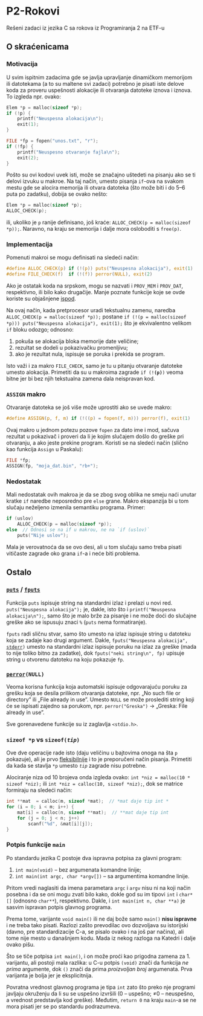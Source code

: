 # P2-Rokovi

Rešeni zadaci iz jezika C sa rokova iz Programiranja 2 na ETF-u


## O skraćenicama

### Motivacija

U svim ispitnim zadacima gde se javlja upravljanje dinamičkom memorijom ili datotekama (a to su maltene svi zadaci) potrebno je pisati iste delove koda za proveru uspešnosti alokacije ili otvaranja datoteke iznova i iznova. To izgleda npr. ovako:

```C
Elem *p = malloc(sizeof *p);
if (!p) {
    printf("Neuspesna alokacija\n");
    exit(1);
}
```

```C
FILE *fp = fopen("unos.txt", "r");
if (!fp) {
    printf("Neuspesno otvaranje fajla\n");
    exit(2);
}
```

Pošto su ovi kodovi uvek isti, može se značajno uštedeti na pisanju ako se ti delovi izvuku u makroe. Na taj način, umesto pisanja `if`-ova na svakom mestu gde se alocira memorija ili otvara datoteka (što može biti i do 5–6 puta po zadatku), dobija se ovako nešto:

```C
Elem *p = malloc(sizeof *p);
ALLOC_CHECK(p);
```

ili, ukoliko je `p` ranije definisano, još kraće: `ALLOC_CHECK(p = malloc(sizeof *p));`. Naravno, na kraju se memorija i dalje mora osloboditi s `free(p)`.

### Implementacija

Pomenuti makroi se mogu definisati na sledeći način:

```C
#define ALLOC_CHECK(p) if (!(p)) puts("Neuspesna alokacija"), exit(1)
#define FILE_CHECK(f)  if (!(f)) perror(NULL), exit(2)
```

Ako je ostatak koda na srpskom, mogu se nazvati i `PROV_MEM` i `PROV_DAT`, respektivno, ili bilo kako drugačije. Manje poznate funkcije koje se ovde koriste su objašnjene [ispod](#ostalo).

Na ovaj način, kada pretprocesor uradi tekstualnu zamenu, naredba `ALLOC_CHECK(p = malloc(sizeof *p));` postane `if (!(p = malloc(sizeof *p))) puts("Neuspesna alokacija"), exit(1);` što je ekvivalentno velikom `if` bloku odozgo; odnosno:

1. pokuša se alokacija bloka memorije date veličine;
2. rezultat se dodeli u pokazivačku promenljivu;
3. ako je rezultat nula, ispisuje se poruka i prekida se program.

Isto važi i za makro `FILE_CHECK`, samo je tu u pitanju otvaranje datoteke umesto alokacija. Primetiti da su u makroima zagrade <code>if (!**(**p**)**)</code> veoma bitne jer bi bez njih tekstualna zamena dala neispravan kod.

### `ASSIGN` makro

Otvaranje datoteka se još više može uprostiti ako se uvede makro:

```C
#define ASSIGN(p, f, m) if (!((p) = fopen(f, m))) perror(f), exit(1)
```

Ovaj makro u jednom potezu pozove `fopen` za dato ime i mod, sačuva rezultat u pokazivač i proveri da li je kojim slučajem došlo do greške pri otvaranju, a ako jeste prekine program. Koristi se na sledeći način (slično kao funkcija `Assign` u Paskalu):

```C
FILE *fp;
ASSIGN(fp, "moja_dat.bin", "rb+");
```

### Nedostatak

Mali nedostatak ovih makroa je da se zbog svog oblika ne smeju naći unutar kratke `if` naredbe neposredno pre `else` grane. Makro ekspanzija bi u tom slučaju neželjeno izmenila semantiku programa. Primer:

```C
if (uslov)
    ALLOC_CHECK(p = malloc(sizeof *p));
else  // Odnosi se na if u makrou, ne na `if (uslov)`
    puts("Nije uslov");
```

Mala je verovatnoća da se ovo desi, ali u tom slučaju samo treba pisati vitičaste zagrade oko grana `if`-a i neće biti problema.


## Ostalo

### [`puts`](http://www.cplusplus.com/reference/cstdio/puts/) / [`fputs`](http://www.cplusplus.com/reference/cstdio/fputs/)

Funkcija `puts` ispisuje string na standardni izlaz i prelazi u novi red. `puts("Neuspesna alokacija");` je, dakle, isto što i `printf("Neuspesna alokacija\n");`, samo što je malo brže za pisanje i ne može doći do slučajne greške ako se ispusuju znaci `%` (`puts` nema formatiranje).

`fputs` radi sličnu stvar, samo što umesto na izlaz ispisuje string u datoteku koja se zadaje kao drugi argument. Dakle, <code>fputs("Neuspesna alokacija", [stderr](http://www.cplusplus.com/reference/cstdio/stderr/))</code> umesto na standardni izlaz ispisuje poruku na izlaz za greške (mada to nije toliko bitno za zadatke), dok `fputs("neki string\n", fp)` upisuje string u otvorenu datoteku na koju pokazuje `fp`.

### <code>[perror](http://www.cplusplus.com/reference/cstdio/perror/)(NULL)</code>

Veoma korisna funkcija koja automatski ispisuje odgovarajuću poruku za grešku koja se desila prilikom otvaranja datoteke, npr. „No such file or directory” ili „File already in use”. Umesto `NULL` se može proslediti string koji će se ispisati zajedno sa porukom, npr. `perror("Greska")` → „Greska: File already in use”.

Sve gorenavedene funkcije su iz zaglavlja `<stdio.h>`.

### `sizeof *p` vs <code>sizeof(<em>tip</em>)</code>

Ove dve operacije rade isto (daju veličinu u bajtovima onoga na šta `p` pokazuje), ali je prvo [fleksibilnije](https://stackoverflow.com/q/373252/1523774) i to je preporučeni način pisanja. Primetiti da kada se stavlja `*p` umesto _`tip`_ zagrade nisu potrebne.

Alociranje niza od 10 brojeva onda izgleda ovako: `int *niz = malloc(10 * sizeof *niz);` ili `int *niz = calloc(10, sizeof *niz);`, dok se matrice formiraju na sledeći način:

```C
int **mat  = calloc(m, sizeof *mat);  // *mat daje tip int *
for (i = 0; i < m; i++) {
    mat[i] = calloc(n, sizeof **mat);  // **mat daje tip int
    for (j = 0; j < n; j++)
        scanf("%d", &mat[i][j]);
}
```

### Potpis funkcije `main`

Po standardu jezika C postoje dva ispravna potpisa za glavni program:

1. `int main(void)` – bez argumenata komandne linije;
2. `int main(int argc, char *argv[])` – sa argumentima komandne linije.

Pritom vredi naglasiti da imena parametara `argc` i `argv` nisu ni na koji način posebna i da se oni mogu zvati bilo kako, dokle god su im tipovi `int` i `char*[]` (odnosno `char**`), respektivno. Dakle, i `int main(int n, char **a)` je sasvim ispravan potpis glavnog programa.

Prema tome, varijante `void main()` ili ne daj bože samo `main()` **nisu ispravne** i ne treba tako pisati. Razlozi zašto prevodilac ovo dozvoljava su istorijski (davno, pre standardizacije C-a, se pisalo ovako i na još par načina), ali tome nije mesto u današnjem kodu. Mada iz nekog razloga na Katedri i dalje ovako pišu.

Što se tiče potpisa `int main()`, i on može proći kao prigodna zamena za 1. varijantu, ali postoji mala razlika: u C-u potpis `(void)` znači da funkcija _ne prima_ argumente, dok `()` znači da prima _proizvoljan broj_ argumenata. Prva varijanta je bolja jer je eksplicitnija.

Povratna vrednost glavnog programa je tipa `int` zato što preko nje programi javljaju okruženju da li su se uspešno izvršili (0 – uspešno; ≠0 – neuspešno, a vrednost predstavlja kod greške). Međutim, `return 0` na kraju `main`-a se ne mora pisati jer se po standardu podrazumeva.

